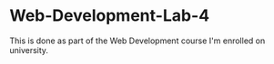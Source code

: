 # Web-Development-Lab-4
This is done as part of the Web Development course I'm enrolled on university.

